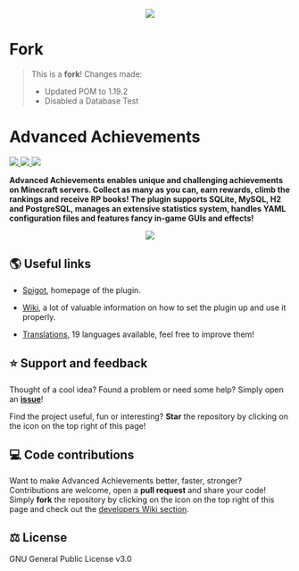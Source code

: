 <p align="center">
<img src ="https://github.com/PyvesB/advanced-achievements/blob/master/images/banner.png?raw=true" />
<br/>
</p>

# Fork
> This is a **fork**! Changes made:
> - Updated POM to 1.19.2
> - Disabled a Database Test

# Advanced Achievements

<a href="https://github.com/PyvesB/advanced-achievements/actions?query=workflow%3A%22Build+project+and+validate+formatting%22">
<img src ="https://img.shields.io/github/workflow/status/PyvesB/advanced-achievements/Build%20project%20and%20validate%20formatting" />
</a>
<a href="https://www.spigotmc.org/resources/83466/">
<img src ="https://img.shields.io/spiget/version/83466?label=spigot%20version" />
</a>
<a href="https://github.com/PyvesB/advanced-achievements/issues/1083">
<img src ="https://img.shields.io/maintenance/no/2021" />
</a>

**Advanced Achievements enables unique and challenging achievements on Minecraft servers. Collect as many as you can, earn rewards, climb the rankings and receive RP books! The plugin supports SQLite, MySQL, H2 and PostgreSQL, manages an extensive statistics system, handles YAML configuration files and features fancy in-game GUIs and effects!**

<p align="center">
<img src ="https://github.com/PyvesB/advanced-achievements/blob/master/images/walking-dead-screenshot.png?raw=true" />
<br/>
</p>

## :earth_americas: Useful links

* [Spigot](https://www.spigotmc.org/resources/advanced-achievements.83466), homepage of the plugin.

* [Wiki](https://github.com/PyvesB/advanced-achievements/wiki), a lot of valuable information on how to set the plugin up and use it properly.

* [Translations](https://github.com/PyvesB/advanced-achievements/tree/master/advanced-achievements-plugin/src/main/resources), 19 languages available, feel free to improve them!

## :star: Support and feedback

Thought of a cool idea? Found a problem or need some help? Simply open an [**issue**](https://github.com/PyvesB/advanced-achievements/issues)!

Find the project useful, fun or interesting? **Star** the repository by clicking on the icon on the top right of this page!

## :computer: Code contributions

Want to make Advanced Achievements better, faster, stronger? Contributions are welcome, open a **pull request** and share your code! Simply **fork** the repository by clicking on the icon on the top right of this page and check out the [developers Wiki section](https://github.com/PyvesB/advanced-achievements/wiki/Developers).

## :balance_scale: License 

GNU General Public License v3.0
